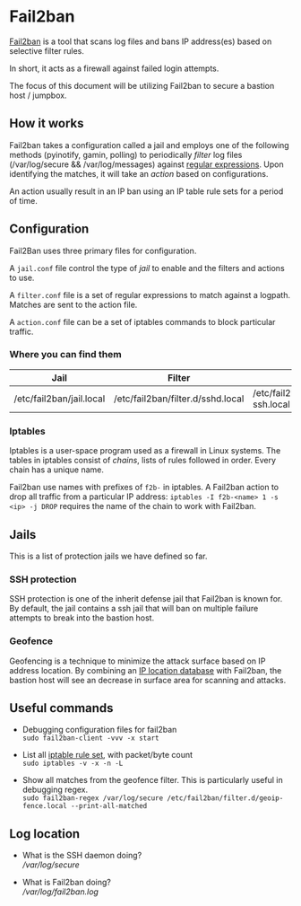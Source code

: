 # Fail2ban

[Fail2ban](https://www.fail2ban.org/wiki/index.php/Main_Page) is a tool that scans log files and bans IP address(es) based on selective filter rules.

In short, it acts as a firewall against failed login attempts.

The focus of this document will be utilizing Fail2ban to secure a bastion host / jumpbox.

## How it works

Fail2ban takes a configuration called a jail and employs one of the following methods (pyinotify, gamin, polling) to periodically _filter_ log files (/var/log/secure && /var/log/messages) against [regular expressions](https://www.regular-expressions.info/). Upon identifying the matches, it will take an _action_ based on configurations.

An action usually result in an IP ban using an IP table rule sets for a period of time.

## Configuration

Fail2Ban uses three primary files for configuration.

A `jail.conf` file control the type of _jail_ to enable and the filters and actions to use.

A `filter.conf` file is a set of regular expressions to match against a logpath. Matches are sent to the action file.

A `action.conf` file can be a set of iptables commands to block particular traffic.

### Where you can find them

| Jail                     | Filter                   | Action                           |
| ------------------------ | ------------------------ | -------------------------------- |
| /etc/fail2ban/jail.local | /etc/fail2ban/filter.d/sshd.local | /etc/fail2ban/action.d/iptables-ssh.local |

### Iptables

Iptables is a user-space program used as a firewall in Linux systems. The tables in iptables consist of _chains_, lists of rules followed in order. Every chain has a unique name.

Fail2ban use names with prefixes of `f2b-` in iptables.
A Fail2ban action to drop all traffic from a particular IP address: `iptables -I f2b-<name> 1 -s <ip> -j DROP` requires the name of the chain to work with Fail2ban.

## Jails

This is a list of protection jails we have defined so far.

### SSH protection

SSH protection is one of the inherit defense jail that Fail2ban is known for. By default, the jail contains a ssh jail that will ban on multiple failure attempts to break into the bastion host.

### Geofence

Geofencing is a technique to minimize the attack surface based on IP address location. By combining an [IP location database](https://dev.maxmind.com/geoip/legacy/geolite/) with Fail2ban, the bastion host will see an decrease in surface area for scanning and attacks.

## Useful commands

- Debugging configuration files for fail2ban  
`sudo fail2ban-client -vvv -x start`

- List all [iptable rule set](https://wiki.archlinux.org/index.php/iptables), with packet/byte count  
`sudo iptables -v -x -n -L`

- Show all matches from the geofence filter. This is particularly useful in debugging regex.  
`sudo fail2ban-regex /var/log/secure /etc/fail2ban/filter.d/geoip-fence.local --print-all-matched`

## Log location

- What is the SSH daemon doing?  
*/var/log/secure*

- What is Fail2ban doing?  
*/var/log/fail2ban.log*